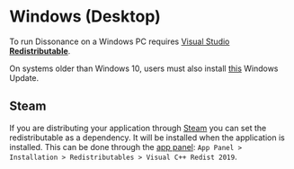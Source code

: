 # Windows (Desktop)

To run Dissonance on a Windows PC requires [Visual Studio **Redistributable**](https://aka.ms/vs/17/release/vc_redist.x64.exe).

On systems older than Windows 10, users must also install [this](https://support.microsoft.com/en-us/topic/update-for-universal-c-runtime-in-windows-c0514201-7fe6-95a3-b0a5-287930f3560c) Windows Update.

## Steam

If you are distributing your application through [Steam](https://store.steampowered.com/) you can set the redistributable as a dependency. It will be installed when the application is installed. This can be done through the [app panel](partner.steamgames.com): `App Panel > Installation > Redistributables > Visual C++ Redist 2019`.
